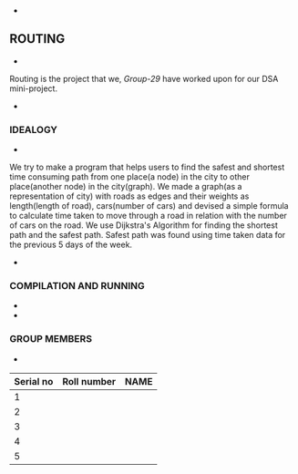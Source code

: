 *
## ROUTING
*
Routing is the project that we, *Group-29* have worked upon for our DSA mini-project.

*
### IDEALOGY
*
We try to make a program that helps users to find the safest and shortest time consuming path from one place(a node) in the city to other place(another node) in the city(graph).
We made a graph(as a representation of city) with roads as edges and their weights as
length(length of road), cars(number of cars) and devised a simple formula to calculate time taken to move through a road in relation with the number of cars on the road.
We use Dijkstra's Algorithm for finding the shortest path and the safest path.
Safest path was found using time taken data for the previous 5 days of the week.

*
### COMPILATION AND RUNNING
*

*
### GROUP MEMBERS
*
|Serial no|Roll number  | NAME           | 
|-----    |------       |------          | 
|   1     |             |                |  
|   2     |             |                |
|   3     |             |                |
|   4     |             |                |
|   5     |             |                |
